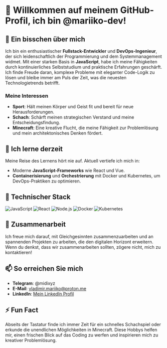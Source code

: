 # 👋 Willkommen auf meinem GitHub-Profil, ich bin @mariiko-dev!

## 👀 Ein bisschen über mich
Ich bin ein enthusiastischer **Fullstack-Entwickler** und **DevOps-Ingenieur**, der sich leidenschaftlich der Programmierung und dem Systemmanagement widmet. Mit einer starken Basis in **JavaScript**, habe ich meine Fähigkeiten durch kontinuierliches Selbststudium und praktische Erfahrungen geschärft. Ich finde Freude daran, komplexe Probleme mit eleganter Code-Logik zu lösen und bleibe immer am Puls der Zeit, was die neuesten Technologietrends betrifft.

### Meine Interessen
- **Sport**: Hält meinen Körper und Geist fit und bereit für neue Herausforderungen.
- **Schach**: Schärft meinen strategischen Verstand und meine Entscheidungsfindung.
- **Minecraft**: Eine kreative Flucht, die meine Fähigkeit zur Problemlösung und mein architektonisches Denken fördert.

## 🌱 Ich lerne derzeit
Meine Reise des Lernens hört nie auf. Aktuell vertiefe ich mich in:
- Moderne **JavaScript-Frameworks** wie React und Vue.
- **Containerisierung** und **Orchestrierung** mit Docker und Kubernetes, um DevOps-Praktiken zu optimieren.

## 💼 Technischer Stack
![JavaScript](https://img.shields.io/badge/-JavaScript-F7DF1E?style=for-the-badge&logo=javascript&logoColor=black)
![React](https://img.shields.io/badge/-React-61DAFB?style=for-the-badge&logo=react&logoColor=black)
![Node.js](https://img.shields.io/badge/-Node.js-339933?style=for-the-badge&logo=node.js&logoColor=white)
![Docker](https://img.shields.io/badge/-Docker-2496ED?style=for-the-badge&logo=docker&logoColor=white)
![Kubernetes](https://img.shields.io/badge/-Kubernetes-326CE5?style=for-the-badge&logo=kubernetes&logoColor=white)

## 💞️ Zusammenarbeit
Ich freue mich darauf, mit Gleichgesinnten zusammenzuarbeiten und an spannenden Projekten zu arbeiten, die den digitalen Horizont erweitern. Wenn du denkst, dass wir zusammenarbeiten sollten, zögere nicht, mich zu kontaktieren!

## 📫 So erreichen Sie mich
- **Telegram**: @midixyz
- **E-Mail**: vladimir.mariiko@proton.me
- **LinkedIn**: [Mein LinkedIn Profil](https://www.linkedin.com/in/vladimir-mariiko-b81a242b4/)

## ⚡ Fun Fact
Abseits der Tastatur finde ich immer Zeit für ein schnelles Schachspiel oder erkunde die unendlichen Möglichkeiten in Minecraft. Diese Hobbys helfen mir, einen frischen Blick auf das Coding zu werfen und inspirieren mich zu kreativer Problemlösung.
